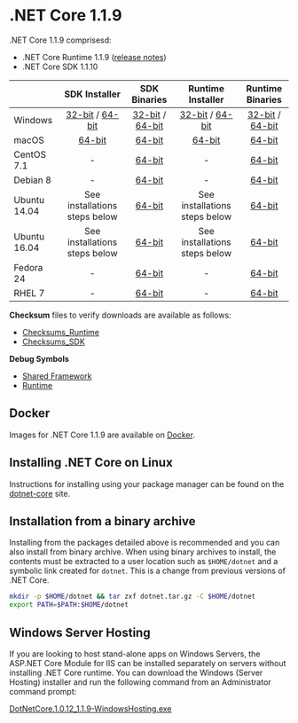 # .NET Core 1.1.9

.NET Core 1.1.9 comprisesd:

* .NET Core Runtime 1.1.9 ([release notes](../1.1/1.1.9.md))
* .NET Core SDK 1.1.10

|         | SDK Installer                                         | SDK Binaries                                                         | Runtime Installer                                                  | Runtime Binaries                                                   |
| ------- | :---------------------------------------------------: | :-------------------------------------------------------------------:| :----------------------------------------------------------------: | :----------------------------------------------------------------: |
| Windows                 | [32-bit](https://download.microsoft.com/download/9/e/6/9e6e1700-f682-4e4c-9e02-583f102cb048/dotnet-dev-win-x86.1.1.10.exe) / [64-bit](https://download.microsoft.com/download/9/e/6/9e6e1700-f682-4e4c-9e02-583f102cb048/dotnet-dev-win-x64.1.1.10.exe)  | [32-bit](https://download.microsoft.com/download/9/e/6/9e6e1700-f682-4e4c-9e02-583f102cb048/dotnet-dev-win-x86.1.1.10.zip) / [64-bit](https://download.microsoft.com/download/9/e/6/9e6e1700-f682-4e4c-9e02-583f102cb048/dotnet-dev-win-x64.1.1.10.zip) | [32-bit](https://download.microsoft.com/download/3/7/f/37f3cf83-bed5-4ef1-bcd5-f24f7aef7c56/dotnet-win-x86.1.1.9.exe) / [64-bit](https://download.microsoft.com/download/3/7/f/37f3cf83-bed5-4ef1-bcd5-f24f7aef7c56/dotnet-win-x64.1.1.9.exe) | [32-bit](https://download.microsoft.com/download/3/7/f/37f3cf83-bed5-4ef1-bcd5-f24f7aef7c56/dotnet-win-x86.1.1.9.zip) / [64-bit](https://download.microsoft.com/download/3/7/f/37f3cf83-bed5-4ef1-bcd5-f24f7aef7c56/dotnet-win-x64.1.1.9.zip) |
| macOS                   | [64-bit](https://download.microsoft.com/download/9/e/6/9e6e1700-f682-4e4c-9e02-583f102cb048/dotnet-dev-osx-x64.1.1.10.pkg)  | [64-bit](https://download.microsoft.com/download/9/e/6/9e6e1700-f682-4e4c-9e02-583f102cb048/dotnet-dev-osx-x64.1.1.10.tar.gz)                          | [64-bit](https://download.microsoft.com/download/3/7/f/37f3cf83-bed5-4ef1-bcd5-f24f7aef7c56/dotnet-osx-x64.1.1.9.pkg) | [64-bit](https://download.microsoft.com/download/3/7/f/37f3cf83-bed5-4ef1-bcd5-f24f7aef7c56/dotnet-osx-x64.1.1.9.tar.gz) |
| CentOS 7.1              | -                                                         | [64-bit](https://download.microsoft.com/download/9/e/6/9e6e1700-f682-4e4c-9e02-583f102cb048/dotnet-dev-centos-x64.1.1.10.tar.gz)                          | - | [64-bit](https://download.microsoft.com/download/3/7/f/37f3cf83-bed5-4ef1-bcd5-f24f7aef7c56/dotnet-centos-x64.1.1.9.tar.gz) |
| Debian 8                | -                                                         | [64-bit](https://download.microsoft.com/download/9/e/6/9e6e1700-f682-4e4c-9e02-583f102cb048/dotnet-dev-debian-x64.1.1.10.tar.gz)                          | - | [64-bit](https://download.microsoft.com/download/3/7/f/37f3cf83-bed5-4ef1-bcd5-f24f7aef7c56/dotnet-debian-x64.1.1.9.tar.gz) |
| Ubuntu 14.04            | See installations steps below    | [64-bit](https://download.microsoft.com/download/9/e/6/9e6e1700-f682-4e4c-9e02-583f102cb048/dotnet-dev-ubuntu-x64.1.1.10.tar.gz)                          | See installations steps below  | [64-bit](https://download.microsoft.com/download/3/7/f/37f3cf83-bed5-4ef1-bcd5-f24f7aef7c56/dotnet-ubuntu-x64.1.1.9.tar.gz) |
| Ubuntu 16.04            | See installations steps below    | [64-bit](https://download.microsoft.com/download/9/e/6/9e6e1700-f682-4e4c-9e02-583f102cb048/dotnet-dev-ubuntu.16.04-x64.1.1.10.tar.gz)                          | See installations steps below  | [64-bit](https://download.microsoft.com/download/3/7/f/37f3cf83-bed5-4ef1-bcd5-f24f7aef7c56/dotnet-ubuntu.16.04-x64.1.1.9.tar.gz) |
| Fedora 24               | -                                                         | [64-bit](https://download.microsoft.com/download/9/e/6/9e6e1700-f682-4e4c-9e02-583f102cb048/dotnet-dev-fedora.24-x64.1.1.10.tar.gz)                          | - | [64-bit](https://download.microsoft.com/download/3/7/f/37f3cf83-bed5-4ef1-bcd5-f24f7aef7c56/dotnet-rhel-x64.1.1.9.tar.gz) |
| RHEL 7                  | -                                                         | [64-bit](https://download.microsoft.com/download/9/e/6/9e6e1700-f682-4e4c-9e02-583f102cb048/dotnet-dev-rhel-x64.1.1.10.tar.gz)                          | - | [64-bit](https://download.microsoft.com/download/3/7/f/37f3cf83-bed5-4ef1-bcd5-f24f7aef7c56/dotnet-rhel-x64.1.1.9.tar.gz) |

**Checksum** files to verify downloads are available as follows:
* [Checksums_Runtime](1.1.9-runtime-sha.txt)
* [Checksums_SDK](1.1.10-sdk-sha.txt)

**Debug Symbols**
* [Shared Framework](https://download.microsoft.com/download/3/7/f/37f3cf83-bed5-4ef1-bcd5-f24f7aef7c56/corefx-1.1.9-symbols.zip)
* [Runtime](https://download.microsoft.com/download/3/7/f/37f3cf83-bed5-4ef1-bcd5-f24f7aef7c56/coreclr-1.1.9-symbols.zip)

## Docker

Images for .NET Core 1.1.9 are available on [Docker](https://hub.docker.com/r/microsoft/dotnet/).

## Installing .NET Core on Linux

Instructions for installing using your package manager can be found on the [dotnet-core](https://www.microsoft.com/net/download/linux) site.

## Installation from a binary archive

Installing from the packages detailed above is recommended and you can also install from binary archive. When using binary archives to install, the contents must be extracted to a user location such as `$HOME/dotnet` and a symbolic link created for `dotnet`. This is a change from previous versions of .NET Core.

```bash
mkdir -p $HOME/dotnet && tar zxf dotnet.tar.gz -C $HOME/dotnet
export PATH=$PATH:$HOME/dotnet
```

## Windows Server Hosting

If you are looking to host stand-alone apps on Windows Servers, the ASP.NET Core Module for IIS can be installed separately on servers without installing .NET Core runtime. You can download the Windows (Server Hosting) installer and run the following command from an Administrator command prompt:

[DotNetCore.1.0.12_1.1.9-WindowsHosting.exe](https://download.microsoft.com/download/3/7/f/37f3cf83-bed5-4ef1-bcd5-f24f7aef7c56/DotNetCore.1.0.12_1.1.9-WindowsHosting.exe)
